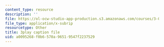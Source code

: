 ```yaml
---
content_type: resource
description: ''
file: https://ol-ocw-studio-app-production.s3.amazonaws.com/courses/3-091sc-introduction-to-solid-state-chemistry-fall-2010/a0095268f0b6570a96519547f2237529_xu-p6Ffh-A.vtt
file_type: application/x-subrip
resourcetype: Other
title: 3play caption file
uid: a0095268-f0b6-570a-9651-9547f2237529
---
```


